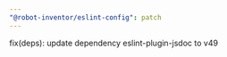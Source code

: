 ```yaml
---
"@robot-inventor/eslint-config": patch
---
```


fix(deps): update dependency eslint-plugin-jsdoc to v49
